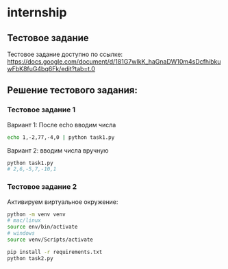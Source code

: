 # internship

## Тестовое задание
Тестовое задание доступно по ссылке: https://docs.google.com/document/d/181G7wIkK_haGnaDW10m4sDcfhibkuwFbK8fuG4bq6Fk/edit?tab=t.0

## Решение тестового задания:

### Тестовое задание 1
Вариант 1: После echo вводим числа
```bash
echo 1,-2,77,-4,0 | python task1.py
```
Вариант 2: вводим числа вручную
```bash
python task1.py 
# 2,6,-5,7,-10,1
```


### Тестовое задание 2
Активируем виртуальное окружение:
```bash
python -m venv venv
# mac/linux
source env/bin/activate
# windows
source venv/Scripts/activate

pip install -r requirements.txt
python task2.py
```
